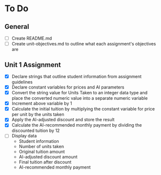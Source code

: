 # To Do

## General

- [ ] Create README.md
- [ ] Create unit-objectives.md to outline what each assignment's objectives are

## Unit 1 Assignment

- [X] Declare strings that outline student information from assignment guidelines
- [X] Declare constant variables for prices and AI parameters
- [X] Convert the string value for Units Taken to an integer data type and place the converted numeric value into a separate numeric variable
- [X] Increment above variable by 1
- [X] Calculate the initial tuition by multiplying the constant variable for price per unit by the units taken
- [X] Apply the AI-adjusted discount and store the result
- [X] Calculate the AI-recommended monthly payment by dividing the discounted tuition by 12
- [ ] Display data
	- Student information
	- Number of units taken
	- Original tuition amount
	- AI-adjusted discount amount
	- Final tuition after discount
	- AI-recommended monthly payment
